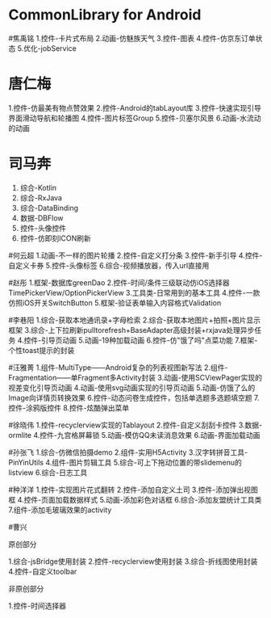 # CommonLibrary for Android


#焦禹铭
1.控件-卡片式布局
2.动画-仿魅族天气
3.控件-图表
4.控件-仿京东订单状态
5.优化-jobService

# 唐仁梅
1.控件-仿最美有物点赞效果
2.控件-Android的tabLayout库
3.控件-快速实现引导界面滑动导航和轮播图
4.控件-图片标签Group
5.控件-贝塞尔风景
6.动画-水流动的动画

# 司马奔
1. 综合-Kotlin
2. 综合-RxJava
3. 综合-DataBinding
4. 数据-DBFlow
5. 控件-头像控件
6. 控件-仿即刻ICON刷新

#何云超
1.动画-不一样的图片轮播
2.控件-自定义打分条
3.控件-新手引导
4.控件-自定义卡券
5.控件-头像标签
6.综合-视频播放器，传入url直接用

#赵彤
1.框架-数据库greenDao
2.控件-时间/条件三级联动仿iOS选择器 TimePickerView/OptionPickerView
3.工具类-日常用到的基本工具
4.控件-一款仿照iOS开关SwitchButton
5.框架-验证表单输入内容格式Validation


#李巷阳
1.综合-获取本地通讯录+字母检索
2.综合-获取本地图片+拍照+图片显示框架
3.综合-上下拉刷新pulltorefresh+BaseAdapter高级封装+rxjava处理异步任务
4.控件-引导页动画
5.动画-19种加载动画
6.控件-仿"饿了吗"点菜功能
7.框架-个性toast提示的封装

#汪雅菁
1.组件-MultiType——Android复杂的列表视图新写法
2.组件-Fragmentation——单Fragment多Activity封装
3.动画-使用SCViewPager实现的视差变化引导页动画
4.动画-使用svg动画实现的引导页动画
5.动画-仿饿了么的Image向详情页转换效果
6.控件-动态问卷生成控件，包括单选题多选题填空题
7.控件-涂鸦版控件
8.控件-炫酷弹出菜单

#徐晓伟
1.控件-recyclerview实现的Tablayout
2.控件-自定义刮刮卡控件
3.数据-ormlite
4.控件-九宫格屏幕锁
5.动画-模仿QQ未读消息效果
6.动画-界面加载动画


#孙张飞
1.综合-仿微信拍摄demo
2.组件-实用H5Activity
3.汉字转拼音工具-PinYinUtils
4.组件-图片剪辑工具
5.综合-可上下拖动位置的带slidemenu的listview
6.综合-日志工具

#种洋洋
1.控件-实现图片花式翻转
2.控件-添加自定义土司
3.控件-添加弹出视图框
4.控件-页面加载数据样式
5.动画-添加彩色对话框
6.综合-添加友盟统计工具类
7.组件-添加毛玻璃效果的activity


#曹兴

原创部分

1.综合-jsBridge使用封装
2.控件-recyclerview使用封装
3.综合-折线图使用封装
4.控件-自定义toolbar

非原创部分

1.控件-时间选择器